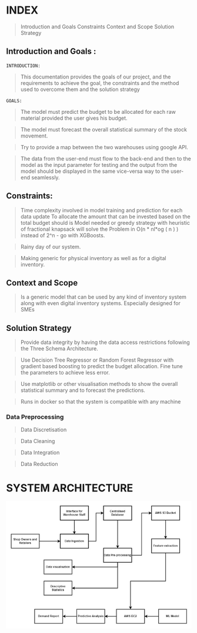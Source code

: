 # INDEX

> Introduction and Goals
> Constraints
> Context and Scope
> Solution Strategy


## Introduction and Goals :

	INTRODUCTION:
> This documentation provides the goals of our project, and the requirements to achieve the goal, the constraints and the method used to overcome them and the solution strategy

	GOALS:
>The model must predict the budget to be allocated for each raw material provided the user gives his budget.

>The model must forecast the overall statistical summary of the stock movement.

>Try to provide a map between the two warehouses using google API.

>The data from the user-end must flow to the back-end and then to the model as the input parameter for testing and the output from the model should be displayed in the same vice-versa way to the user-end seamlessly.



## Constraints:
> Time complexity involved in model training and prediction for each data update To allocate the amount that can be invested based on the total budget should is Model needed or greedy strategy with heuristic of fractional knapsack will solve the Problem in O(n * nl*og ( n )  ) instead of 2^n - go with XGBoosts.

> Rainy day of our system.

> Making generic for physical inventory as well as for a digital inventory.






## Context and Scope

> Is a generic model that can be used by any kind of inventory system along with even digital inventory systems.
> Especially designed for SMEs



## Solution Strategy
> Provide data integrity by having the data access restrictions following the Three Schema Architecture.

> Use Decision Tree Regressor or Random Forest Regressor with gradient based boosting to predict the budget allocation. Fine tune the parameters to achieve less error.

> Use matplotlib or other visualisation methods to show the overall statistical summary and to forecast the predictions.

> Runs in docker so that the system is compatible with any machine

### Data Preprocessing
> Data Discretisation

> Data Cleaning

> Data Integration

> Data Reduction

# SYSTEM ARCHITECTURE

![Alt text](arch5.jpg)





